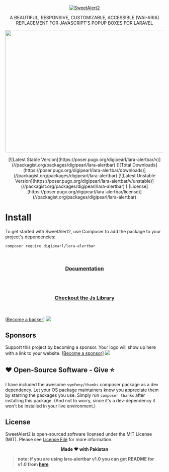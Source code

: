 <p align="center">
  <a href="https://digipearl.github.io/lara-alertbar/">
    <img src="docs/imgs/logo/logo.png" alt="SweetAlert2">
  </a>
</p>
<p align="center">
A BEAUTIFUL, RESPONSIVE, CUSTOMIZABLE, ACCESSIBLE (WAI-ARIA) REPLACEMENT FOR JAVASCRIPT'S POPUP BOXES FOR LARAVEL
</p>
<p align="center">
    <img src="https://raw.github.com/sweetalert2/sweetalert2/master/assets/sweetalert2.gif" width="562" height="388">
</p>

<p align="center">
[![Latest Stable Version](https://poser.pugx.org/digipearl/lara-alertbar/v)](//packagist.org/packages/digipearl/lara-alertbar)
[![Total Downloads](https://poser.pugx.org/digipearl/lara-alertbar/downloads)](//packagist.org/packages/digipearl/lara-alertbar)
[![Latest Unstable Version](https://poser.pugx.org/digipearl/lara-alertbar/v/unstable)](//packagist.org/packages/digipearl/lara-alertbar)
[![License](https://poser.pugx.org/digipearl/lara-alertbar/license)](//packagist.org/packages/digipearl/lara-alertbar)
</p>

# Install

To get started with SweetAlert2, use Composer to add the package to your project's dependencies:

```
composer require digipearl/lara-alertbar
```
<br>
<h3 align="center">
    <a href="https://digipearl.github.io/lara-alertbar" target="_blank">Documentation</a>
</h3>
<br>

<br>
<h3 align="center">
    <a href="https://github.com/sweetalert2/sweetalert2" target="_blank">Checkout the Js Library</a>
</h3>
<br>

[[Become a backer](https://opencollective.com/lara-alertbar#backer)]
<a href="https://opencollective.com/lara-alertbar#backers" target="_blank"><img src="https://opencollective.com/lara-alertbar/backers.svg?width=890"></a>
## Sponsors
Support this project by becoming a sponsor. Your logo will show up here with a link to your website. [[Become a sponsor](https://opencollective.com/lara-alertbar#sponsor)]
<a href="https://opencollective.com/lara-alertbar/sponsor/0/website" target="_blank"><img src="https://opencollective.com/sweet-alert/sponsor/0/avatar.svg"></a>

## ❤️ Open-Source Software - Give ⭐️

I have included the awesome `symfony/thanks` composer package as a dev
dependency.
Let your OS package maintainers know you appreciate them by starring
the packages you use.
Simply run `composer thanks` after installing this package.
(And not to worry, since it's a dev-dependency it won't be installed in your
live environment.)

## License

SweetAlert2 is open-sourced software licensed under the MIT License (MIT). Please see [License File](LICENSE.md) for more information.

<p align="center"> <b>Made ❤️ with Pakistan<b> </p>

> note: if you are using lara-alertbar v1.0 you can get README for v1.0 from [here](https://github.com/digipearl/lara-alertbar/blob/1.0/readme.md)
